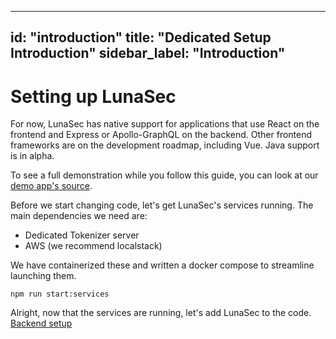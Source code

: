 <!--
  ~ Copyright by LunaSec (owned by Refinery Labs, Inc)
  ~
  ~ Licensed under the Creative Commons Attribution-ShareAlike 4.0 International
  ~ (the "License"); you may not use this file except in compliance with the
  ~ License. You may obtain a copy of the License at
  ~
  ~ https://creativecommons.org/licenses/by-sa/4.0/legalcode
  ~
  ~ See the License for the specific language governing permissions and
  ~ limitations under the License.
  ~
-->
---
id: "introduction"
title: "Dedicated Setup Introduction"
sidebar_label: "Introduction"
---

# Setting up LunaSec

For now, LunaSec has native support for applications that use React on the frontend and Express or Apollo-GraphQL 
on the backend. Other frontend frameworks are on the development roadmap, including Vue. Java support is in alpha.  

To see a full demonstration while you follow this guide, you can look at our 
[demo app's source](https://github.com/refinery-labs/lunasec-monorepo/tree/master/js/demo-apps/packages).  

Before we start changing code, let's get LunaSec's services running. The main dependencies we need are:
* Dedicated Tokenizer server
* AWS (we recommend localstack)

We have containerized these and written a docker compose to streamline launching them. 

```shell
npm run start:services
```

Alright, now that the services are running, let's add LunaSec to the code. [Backend setup](./backend.md)